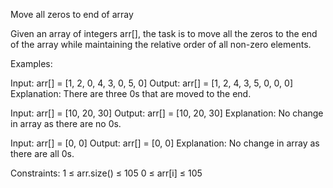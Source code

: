 Move all zeros to end of array

Given an array of integers arr[], the task is to move all the zeros to the end of the array while maintaining the relative order of all non-zero elements.

Examples: 

Input: arr[] = [1, 2, 0, 4, 3, 0, 5, 0]
Output: arr[] = [1, 2, 4, 3, 5, 0, 0, 0]
Explanation: There are three 0s that are moved to the end.

Input: arr[] = [10, 20, 30]
Output: arr[] = [10, 20, 30]
Explanation: No change in array as there are no 0s.

Input: arr[] = [0, 0]
Output: arr[] = [0, 0]
Explanation: No change in array as there are all 0s.

Constraints:
1 ≤ arr.size() ≤ 105
0 ≤ arr[i] ≤ 105